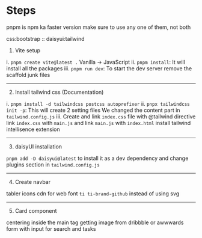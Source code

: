 # Steps

pnpm is npm ka faster version
make sure to use any one of them, not both

css:bootstrap :: daisyui:tailwind

1. Vite setup

i. `pnpm create vite@latest .`
Vanilla -> JavaScript
ii. `pnpm install`: It will install all the packages
iii. `pnpm run dev`: To start the dev server
remove the scaffold junk files

---

2. Install tailwind css (Documentation)

i. `pnpm install -d tailwindcss postcss autoprefixer`
ii. `pnpx tailwindcss init -p`: This will create 2 setting files
We changed the content part in `tailwind.config.js`
iii. Create and link `index.css` file with @tailwind directive
link `index.css` with `main.js`
and link `main.js` with `index.html`
install tailwind intellisence extension

---

3. daisyUI installation

`pnpm add -D daisyui@latest` to install it as a dev dependency
and change plugins section in `tailwind.config.js`

---

4. Create navbar

tabler icons cdn for web font
`ti ti-brand-github` instead of using svg

---

5. Card component

centering inside the main tag
getting image from dribbble or awwwards
form with input for search
and tasks
